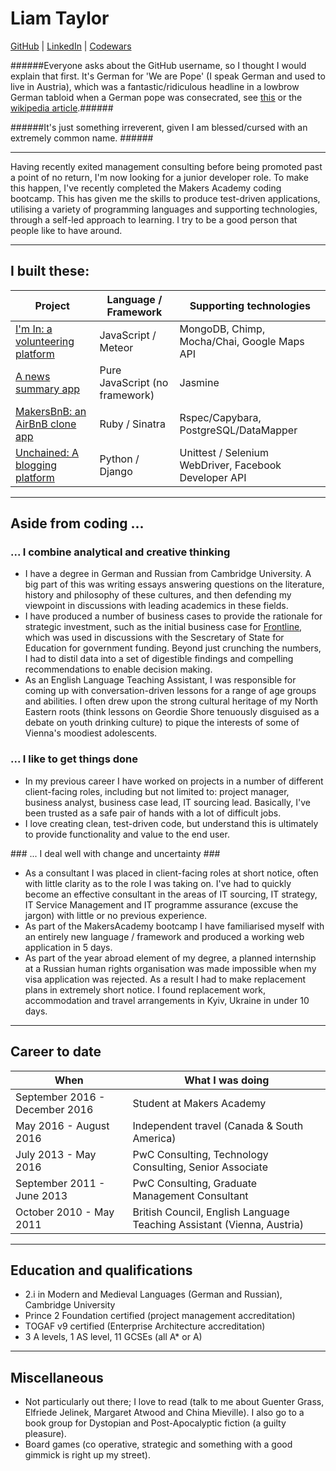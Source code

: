 # Liam Taylor

[GitHub](https://github.com/wirsindpapst) | [LinkedIn](https://uk.linkedin.com/in/liamtayloruk) | [Codewars](https://www.codewars.com/users/wirsindpapst)

######Everyone asks about the GitHub username, so I thought I would explain that first. It's German for 'We are Pope' (I speak German and used to live in Austria), which was a  fantastic/ridiculous headline in a lowbrow German tabloid when a German pope was consecrated, see [this](https://www.google.co.uk/search?q=wirsind+papst+bild&espv=2&biw=1231&bih=633&source=lnms&tbm=isch&sa=X&ved=0ahUKEwi-pMqjnYDRAhVCshQKHcktB_0Q_AUIBigB&dpr=2#imgrc=VCYdUJ3YpSRwiM%3A) or the [wikipedia article](https://de.wikipedia.org/wiki/Wir_sind_Papst!).######

######It's just something irreverent, given I am blessed/cursed with an extremely common name. ######

---

Having recently exited management consulting before being promoted past a point of no return, I'm now looking for a junior developer role. To make this happen, I've recently completed the Makers Academy coding bootcamp. This has given me the skills to produce test-driven applications, utilising a variety of programming languages and supporting technologies, through a self-led approach to learning. I try to be a good person that people like to have around.

---

## I built these: ##

| Project | Language / Framework  | Supporting technologies |
|---|---|---|
| [I'm In: a volunteering platform](https://github.com/wirsindpapst/project-snowflake) | JavaScript / Meteor | MongoDB, Chimp, Mocha/Chai, Google Maps API
| [A news summary app](https://github.com/wirsindpapst/news-app-js) | Pure JavaScript (no framework)  | Jasmine |
| [MakersBnB: an AirBnB clone app](https://github.com/wirsindpapst/makersbnb)|  Ruby / Sinatra  | Rspec/Capybara, PostgreSQL/DataMapper |
| [Unchained: A blogging platform](https://github.com/wirsindpapst/unchained_blog)| Python / Django | Unittest / Selenium WebDriver, Facebook Developer API

---

## Aside from coding ... ##

### ... I combine analytical and creative thinking ###

 -  I have a degree in German and Russian from Cambridge University. A big part of this was writing essays answering questions on the literature, history and philosophy of these cultures, and then defending my viewpoint in discussions with leading academics in these fields.
 -  I have produced a number of business cases to provide the rationale for strategic investment, such as the initial business case for [Frontline](http://www.thefrontline.org.uk/), which was used in discussions with the Sescretary of State for Education for government funding. Beyond just crunching the numbers, I had to distil data into a set of digestible findings and compelling recommendations to enable decision making.
 - As an English Language Teaching Assistant, I was responsible for coming up with conversation-driven lessons for a range of age groups and abilities. I often drew upon the strong cultural heritage of my North Eastern roots (think lessons on Geordie Shore tenuously disguised as a debate on youth drinking culture) to pique the interests of some of Vienna's moodiest adolescents.

### ... I like to get things done ###

-  In my previous career I have worked on projects in a number of different client-facing roles, including but not limited to: project manager, business analyst, business case lead, IT sourcing lead. Basically, I've been trusted as a safe pair of hands with a lot of difficult jobs.
-  I love creating clean, test-driven code, but understand this is ultimately to provide functionality and value to the end user.

### ... I deal well with change and uncertainty ###

 -  As a consultant I was placed in client-facing roles at short notice, often with little clarity as to the role I was taking on. I've had to quickly become an effective consultant in the areas of IT sourcing, IT strategy, IT Service Management and IT programme assurance (excuse the jargon) with little or no previous experience.
 -  As part of the MakersAcademy bootcamp I have familiarised myself with an entirely new language / framework and produced a working web application in 5 days.
 -  As part of the year abroad element of my degree, a planned internship at a Russian human rights organisation was made impossible when my visa application was rejected. As a result I had to make replacement plans in extremely short notice. I found replacement work, accommodation and travel arrangements in Kyiv, Ukraine in under 10 days.

 ---

## Career to date

|When|What I was doing|
|---|---|
|September 2016 - December 2016| Student at Makers Academy|
|May 2016 - August 2016| Independent travel (Canada & South America)|
|July 2013 - May 2016| PwC Consulting, Technology Consulting, Senior Associate
|September 2011 - June 2013 | PwC Consulting, Graduate Management Consultant|
|October 2010 - May 2011 | British Council, English Language Teaching Assistant (Vienna, Austria)|

---

## Education and qualifications ##

 - 2.i in Modern and Medieval Languages (German and Russian), Cambridge University
 - Prince 2 Foundation certified (project management accreditation)
 - TOGAF v9 certified (Enterprise Architecture accreditation)
 - 3 A levels, 1 AS level, 11 GCSEs (all A* or A)

---

## Miscellaneous

 -  Not particularly out there; I love to read (talk to me about Guenter Grass, Elfriede Jelinek, Margaret Atwood and China Mieville). I also go to a book group for Dystopian and Post-Apocalyptic fiction (a guilty pleasure).
 -  Board games (co operative, strategic and something with a good gimmick is right up my street).
